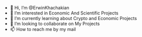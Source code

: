 - 👋 Hi, I’m @ErwinKhachakian
- 👀 I’m interested in Economic And Scientific Projects
- 🌱 I’m currently learning about Crypto and Economic Projects
- 💞️ I’m looking to collaborate on My Projects
- 📫 How to reach me by my mail

<!---
ErwinKhachakian/ErwinKhachakian is a ✨ special ✨ repository because its `README.md` (this file) appears on your GitHub profile.
You can click the Preview link to take a look at your changes.
--->
